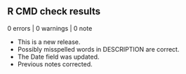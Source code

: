 ## R CMD check results

0 errors | 0 warnings | 0 note

* This is a new release.
* Possibly misspelled words in DESCRIPTION are correct.
* The Date field was updated.
* Previous notes corrected.